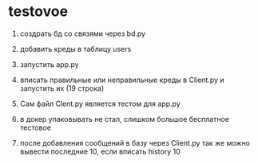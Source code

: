 # testovoe

1. создрать бд со связями через bd.py

2. добавить креды в таблицу users

3. запустить app.py

4. вписать правильные или неправильные креды в Client.py и  запустить их (19 строка)

5. Сам файл Clent.py является тестом для app.py

6. в докер упаковывать не стал, слишком большое бесплатное тестовое

7. после добавления сообщений в базу через Client.py так же можно вывести последние 10, если вписать history 10

